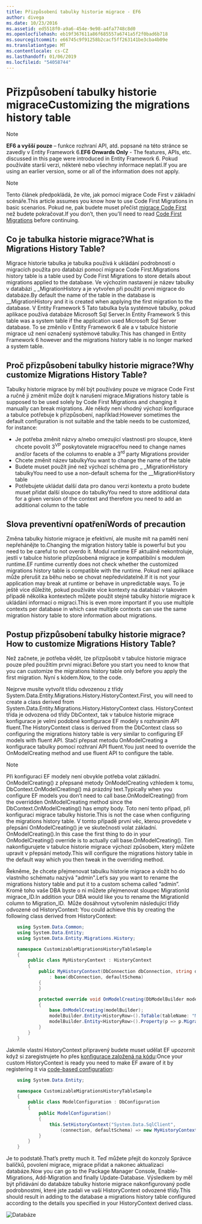 ```yaml
---
title: Přizpůsobení tabulky historie migrace - EF6
author: divega
ms.date: 10/23/2016
ms.assetid: ed5518f0-a9a6-454e-9e98-a4fa7748c8d0
ms.openlocfilehash: eb19f367611a86f685557a6741a5f2f0bad6b718
ms.sourcegitcommit: e66745c9f91258b2cacf5ff263141be3cba4b09e
ms.translationtype: MT
ms.contentlocale: cs-CZ
ms.lasthandoff: 01/06/2019
ms.locfileid: "54058744"
---
```

# <a name="customizing-the-migrations-history-table"></a><span data-ttu-id="e7a6e-102">Přizpůsobení tabulky historie migrace</span><span class="sxs-lookup"><span data-stu-id="e7a6e-102">Customizing the migrations history table</span></span>
> [!NOTE]
> <span data-ttu-id="e7a6e-103">**EF6 a vyšší pouze** – funkce rozhraní API, atd. popsané na této stránce se zavedly v Entity Framework 6.</span><span class="sxs-lookup"><span data-stu-id="e7a6e-103">**EF6 Onwards Only** - The features, APIs, etc. discussed in this page were introduced in Entity Framework 6.</span></span> <span data-ttu-id="e7a6e-104">Pokud používáte starší verzi, některé nebo všechny informace neplatí.</span><span class="sxs-lookup"><span data-stu-id="e7a6e-104">If you are using an earlier version, some or all of the information does not apply.</span></span>

> [!NOTE]
> <span data-ttu-id="e7a6e-105">Tento článek předpokládá, že víte, jak pomocí migrace Code First v základní scénáře.</span><span class="sxs-lookup"><span data-stu-id="e7a6e-105">This article assumes you know how to use Code First Migrations in basic scenarios.</span></span> <span data-ttu-id="e7a6e-106">Pokud ne, pak budete muset přečíst [migrace Code First](~/ef6/modeling/code-first/migrations/index.md) než budete pokračovat.</span><span class="sxs-lookup"><span data-stu-id="e7a6e-106">If you don’t, then you’ll need to read [Code First Migrations](~/ef6/modeling/code-first/migrations/index.md) before continuing.</span></span>

## <a name="what-is-migrations-history-table"></a><span data-ttu-id="e7a6e-107">Co je tabulka historie migrace?</span><span class="sxs-lookup"><span data-stu-id="e7a6e-107">What is Migrations History Table?</span></span>

<span data-ttu-id="e7a6e-108">Migrace historie tabulka je tabulka používá k ukládání podrobností o migracích použita pro databázi pomocí migrace Code First.</span><span class="sxs-lookup"><span data-stu-id="e7a6e-108">Migrations history table is a table used by Code First Migrations to store details about migrations applied to the database.</span></span> <span data-ttu-id="e7a6e-109">Ve výchozím nastavení je název tabulky v databázi \_ \_MigrationHistory a je vytvořen při použití první migrace do databáze.</span><span class="sxs-lookup"><span data-stu-id="e7a6e-109">By default the name of the table in the database is \_\_MigrationHistory and it is created when applying the first migration to the database.</span></span> <span data-ttu-id="e7a6e-110">V Entity Framework 5 Tato tabulka byla systémové tabulky, pokud aplikace používá databáze Microsoft Sql Server.</span><span class="sxs-lookup"><span data-stu-id="e7a6e-110">In Entity Framework 5 this table was a system table if the application used Microsoft Sql Server database.</span></span> <span data-ttu-id="e7a6e-111">To se změnilo v Entity Framework 6 ale a v tabulce historie migrace už není označený systémové tabulky.</span><span class="sxs-lookup"><span data-stu-id="e7a6e-111">This has changed in Entity Framework 6 however and the migrations history table is no longer marked a system table.</span></span>

## <a name="why-customize-migrations-history-table"></a><span data-ttu-id="e7a6e-112">Proč přizpůsobení tabulky historie migrace?</span><span class="sxs-lookup"><span data-stu-id="e7a6e-112">Why customize Migrations History Table?</span></span>

<span data-ttu-id="e7a6e-113">Tabulky historie migrace by měl být používány pouze ve migrace Code First a ručně ji změnit může dojít k narušení migrace.</span><span class="sxs-lookup"><span data-stu-id="e7a6e-113">Migrations history table is supposed to be used solely by Code First Migrations and changing it manually can break migrations.</span></span> <span data-ttu-id="e7a6e-114">Ale někdy není vhodný výchozí konfigurace a tabulce potřebuje k přizpůsobení, například:</span><span class="sxs-lookup"><span data-stu-id="e7a6e-114">However sometimes the default configuration is not suitable and the table needs to be customized, for instance:</span></span>

-   <span data-ttu-id="e7a6e-115">Je potřeba změnit názvy a/nebo omezující vlastnosti pro sloupce, které chcete povolit 3<sup>VP</sup> poskytovatele migrace</span><span class="sxs-lookup"><span data-stu-id="e7a6e-115">You need to change names and/or facets of the columns to enable a 3<sup>rd</sup> party Migrations provider</span></span>
-   <span data-ttu-id="e7a6e-116">Chcete změnit název tabulky</span><span class="sxs-lookup"><span data-stu-id="e7a6e-116">You want to change the name of the table</span></span>
-   <span data-ttu-id="e7a6e-117">Budete muset použít jiné než výchozí schéma pro \_ \_MigrationHistory tabulky</span><span class="sxs-lookup"><span data-stu-id="e7a6e-117">You need to use a non-default schema for the \_\_MigrationHistory table</span></span>
-   <span data-ttu-id="e7a6e-118">Potřebujete ukládat další data pro danou verzi kontextu a proto budete muset přidat další sloupce do tabulky</span><span class="sxs-lookup"><span data-stu-id="e7a6e-118">You need to store additional data for a given version of the context and therefore you need to add an additional column to the table</span></span>

## <a name="words-of-precaution"></a><span data-ttu-id="e7a6e-119">Slova preventivní opatření</span><span class="sxs-lookup"><span data-stu-id="e7a6e-119">Words of precaution</span></span>

<span data-ttu-id="e7a6e-120">Změna tabulky historie migrace je efektivní, ale musíte mít na paměti není nepřehánějte to.</span><span class="sxs-lookup"><span data-stu-id="e7a6e-120">Changing the migration history table is powerful but you need to be careful to not overdo it.</span></span> <span data-ttu-id="e7a6e-121">Modul runtime EF aktuálně nekontroluje, jestli v tabulce historie přizpůsobená migrace je kompatibilní s modulem runtime.</span><span class="sxs-lookup"><span data-stu-id="e7a6e-121">EF runtime currently does not check whether the customized migrations history table is compatible with the runtime.</span></span> <span data-ttu-id="e7a6e-122">Pokud není aplikace může přerušit za běhu nebo se chovat nepředvídatelně.</span><span class="sxs-lookup"><span data-stu-id="e7a6e-122">If it is not your application may break at runtime or behave in unpredictable ways.</span></span> <span data-ttu-id="e7a6e-123">To je ještě více důležité, pokud používáte více kontexty na databázi v takovém případě několika kontextech můžete použít stejné tabulky historie migrace k ukládání informací o migraci.</span><span class="sxs-lookup"><span data-stu-id="e7a6e-123">This is even more important if you use multiple contexts per database in which case multiple contexts can use the same migration history table to store information about migrations.</span></span>

## <a name="how-to-customize-migrations-history-table"></a><span data-ttu-id="e7a6e-124">Postup přizpůsobení tabulky historie migrace?</span><span class="sxs-lookup"><span data-stu-id="e7a6e-124">How to customize Migrations History Table?</span></span>

<span data-ttu-id="e7a6e-125">Než začnete, je potřeba vědět, lze přizpůsobit v tabulce historie migrace pouze před použitím první migraci.</span><span class="sxs-lookup"><span data-stu-id="e7a6e-125">Before you start you need to know that you can customize the migrations history table only before you apply the first migration.</span></span> <span data-ttu-id="e7a6e-126">Nyní s kódem.</span><span class="sxs-lookup"><span data-stu-id="e7a6e-126">Now, to the code.</span></span>

<span data-ttu-id="e7a6e-127">Nejprve musíte vytvořit třídu odvozenou z třídy System.Data.Entity.Migrations.History.HistoryContext.</span><span class="sxs-lookup"><span data-stu-id="e7a6e-127">First, you will need to create a class derived from System.Data.Entity.Migrations.History.HistoryContext class.</span></span> <span data-ttu-id="e7a6e-128">HistoryContext třída je odvozena od třídy DbContext, tak v tabulce historie migrace konfigurace je velmi podobné konfigurace EF modely s rozhraním API fluent.</span><span class="sxs-lookup"><span data-stu-id="e7a6e-128">The HistoryContext class is derived from the DbContext class so configuring the migrations history table is very similar to configuring EF models with fluent API.</span></span> <span data-ttu-id="e7a6e-129">Stačí přepsat metodu OnModelCreating a konfigurace tabulky pomocí rozhraní API fluent.</span><span class="sxs-lookup"><span data-stu-id="e7a6e-129">You just need to override the OnModelCreating method and use fluent API to configure the table.</span></span>

>[!NOTE]
> <span data-ttu-id="e7a6e-130">Při konfiguraci EF modely není obvykle potřeba volat základní. OnModelCreating() z přepsané metody OnModelCreating vzhledem k tomu, DbContext.OnModelCreating() má prázdný text.</span><span class="sxs-lookup"><span data-stu-id="e7a6e-130">Typically when you configure EF models you don’t need to call base.OnModelCreating() from the overridden OnModelCreating method since the DbContext.OnModelCreating() has empty body.</span></span> <span data-ttu-id="e7a6e-131">Toto není tento případ, při konfiguraci migrace tabulky historie.</span><span class="sxs-lookup"><span data-stu-id="e7a6e-131">This is not the case when configuring the migrations history table.</span></span> <span data-ttu-id="e7a6e-132">V tomto případě první věc, kterou provedete v přepsání OnModelCreating() je ve skutečnosti volat základní. OnModelCreating().</span><span class="sxs-lookup"><span data-stu-id="e7a6e-132">In this case the first thing to do in your OnModelCreating() override is to actually call base.OnModelCreating().</span></span> <span data-ttu-id="e7a6e-133">Tím nakonfigurujete v tabulce historie migrace výchozí způsobem, který můžete upravit v přepsání metody.</span><span class="sxs-lookup"><span data-stu-id="e7a6e-133">This will configure the migrations history table in the default way which you then tweak in the overriding method.</span></span>

<span data-ttu-id="e7a6e-134">Řekněme, že chcete přejmenovat tabulku historie migrace a vložit ho do vlastního schématu nazývá "admin".</span><span class="sxs-lookup"><span data-stu-id="e7a6e-134">Let’s say you want to rename the migrations history table and put it to a custom schema called “admin”.</span></span> <span data-ttu-id="e7a6e-135">Kromě toho vaše DBA byste o ni můžete přejmenovat sloupec MigrationId migrace\_ID.</span><span class="sxs-lookup"><span data-stu-id="e7a6e-135">In addition your DBA would like you to rename the MigrationId column to Migration\_ID.</span></span> <span data-ttu-id="e7a6e-136"> Může dosáhnout vytvořením následující třídy odvozené od HistoryContext:</span><span class="sxs-lookup"><span data-stu-id="e7a6e-136"> You could achieve this by creating the following class derived from HistoryContext:</span></span>

``` csharp
    using System.Data.Common;
    using System.Data.Entity;
    using System.Data.Entity.Migrations.History;

    namespace CustomizableMigrationsHistoryTableSample
    {
        public class MyHistoryContext : HistoryContext
        {
            public MyHistoryContext(DbConnection dbConnection, string defaultSchema)
                : base(dbConnection, defaultSchema)
            {
            }

            protected override void OnModelCreating(DbModelBuilder modelBuilder)
            {
                base.OnModelCreating(modelBuilder);
                modelBuilder.Entity<HistoryRow>().ToTable(tableName: "MigrationHistory", schemaName: "admin");
                modelBuilder.Entity<HistoryRow>().Property(p => p.MigrationId).HasColumnName("Migration_ID");
            }
        }
    }
```

<span data-ttu-id="e7a6e-137">Jakmile vlastní HistoryContext připravený budete muset udělat EF upozornit když si zaregistrujete ho přes [konfigurace založená na kódu](https://msdn.com/data/jj680699):</span><span class="sxs-lookup"><span data-stu-id="e7a6e-137">Once your custom HistoryContext is ready you need to make EF aware of it by registering it via [code-based configuration](https://msdn.com/data/jj680699):</span></span>

``` csharp
    using System.Data.Entity;

    namespace CustomizableMigrationsHistoryTableSample
    {
        public class ModelConfiguration : DbConfiguration
        {
            public ModelConfiguration()
            {
                this.SetHistoryContext("System.Data.SqlClient",
                    (connection, defaultSchema) => new MyHistoryContext(connection, defaultSchema));
            }
        }
    }
```

<span data-ttu-id="e7a6e-138">Je to podstatě.</span><span class="sxs-lookup"><span data-stu-id="e7a6e-138">That’s pretty much it.</span></span> <span data-ttu-id="e7a6e-139">Teď můžete přejít do konzoly Správce balíčků, povolení migrace, migrace přidat a nakonec aktualizaci databáze.</span><span class="sxs-lookup"><span data-stu-id="e7a6e-139">Now you can go to the Package Manager Console, Enable-Migrations, Add-Migration and finally Update-Database.</span></span> <span data-ttu-id="e7a6e-140">Výsledkem by měl být přidávání do databáze tabulky historie migrace nakonfigurovaný podle podrobnostmi, které jste zadali ve vaší HistoryContext odvozené třídy.</span><span class="sxs-lookup"><span data-stu-id="e7a6e-140">This should result in adding to the database a migrations history table configured according to the details you specified in your HistoryContext derived class.</span></span>

![Databáze](~/ef6/media/database.png)
